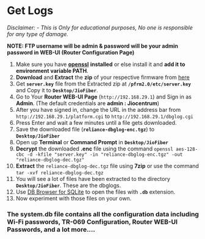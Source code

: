 # Get Logs

*Disclaimer: - This is Only for educational purposes, No one is responsible for any type of damage.*

**NOTE:  FTP username will be admin & password will be your admin password in WEB-UI (Router Configuration Page)**

1. Make sure you have [**openssl**](https://wiki.openssl.org/index.php/Binaries) **installed** or else install it and **add it to environment variable PATH**.
2. **Download** and **Extract** the **zip** of your respective firmware from [here](https://github.com/itsyourap/JioFiber-Home-Gateway/tree/master/Firmwares/)
3. Get **`server.key`** file from the Extracted zip at **`/pfrm2.0/etc/server.key`** and Copy it to **`Desktop/JioFiber`**.
4. Go to Your **Router WEB-UI Page** (`http://192.168.29.1`) and Sign in as **Admin**. (The default credentials are **admin : Jiocentrum**)
5. After you have signed in, change the URL in the address bar from `http://192.168.29.1/platform.cgi` to `http://192.168.29.1/dbglog.cgi`
6. Press Enter and wait a few minutes until a file gets downloaded. 
7. Save the downloaded file (**`reliance-dbglog-enc.tgz`**) to **`Desktop/JioFiber`**
8. Open up **Terminal** or **Command Prompt** in **`Desktop/JioFiber`**
9. **Decrypt** the downloaded **.enc** file using the command 
`openssl aes-128-cbc -d -kfile "server.key" -in "reliance-dbglog-enc.tgz" -out "reliance-dbglog-dec.tgz"`
10. **Extract** the `reliance-dbglog-dec.tgz` file using **7zip** or use the command `tar -xvf reliance-dbglog-dec.tgz`
11. You will see a lot of files have been extracted to the directory **`Desktop/JioFiber`**. These are the dbglogs.
12. Use [DB Browser for SQLite](https://sqlitebrowser.org/) to open the files with **`.db`** extension. 
13. Now experiment with those files on your own.

### The system.db file contains all the configuration data including Wi-Fi passwords, TR-069 Configuration, Router WEB-UI Passwords, and a lot more....
